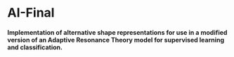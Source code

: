 # AI-Final

#### Implementation of alternative shape representations for use in a modified version of an Adaptive Resonance Theory model for supervised learning and classification.
